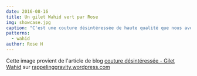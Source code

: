 ```yaml
---
date: 2016-08-16
title: Un gilet Wahid vert par Rose
img: showcase.jpg
caption: "C'est une couture désintéressée de haute qualité que nous avons ici"
patterns:
  - wahid
author: Rose H
---
```


Cette image provient de l'article de blog [couture désintéressée - Gilet Wahid](https://rememberinggravity.wordpress.com/2016/08/17/unselfish-sewing-wahid-waistcoat/) sur [rappelinggravity.wordpress.com](https://rememberinggravity.wordpress.com/)

